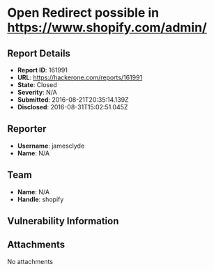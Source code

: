 # Open Redirect possible in https://www.shopify.com/admin/

## Report Details
- **Report ID**: 161991
- **URL**: https://hackerone.com/reports/161991
- **State**: Closed
- **Severity**: N/A
- **Submitted**: 2016-08-21T20:35:14.139Z
- **Disclosed**: 2016-08-31T15:02:51.045Z

## Reporter
- **Username**: jamesclyde
- **Name**: N/A

## Team
- **Name**: N/A
- **Handle**: shopify

## Vulnerability Information


## Attachments
No attachments
